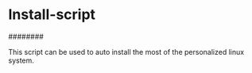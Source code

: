 # Install-script

########

This script can be used to auto install the most of the personalized linux system.
